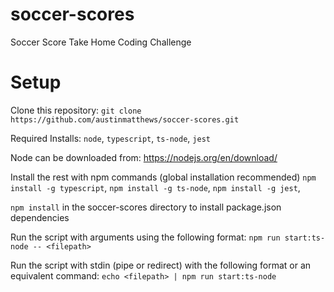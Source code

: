 # soccer-scores
Soccer Score Take Home Coding Challenge

# Setup
Clone this repository:
`git clone https://github.com/austinmatthews/soccer-scores.git`

Required Installs: 
`node`, `typescript`, `ts-node`, `jest`

Node can be downloaded from: <https://nodejs.org/en/download/>

Install the rest with npm commands (global installation recommended)
`npm install -g typescript`,
`npm install -g ts-node`,
`npm install -g jest`,

`npm install` in the soccer-scores directory to install package.json dependencies

Run the script with arguments using the following format:
`npm run start:ts-node -- <filepath>`

Run the script with stdin (pipe or redirect) with the following format or an equivalent command:
`echo <filepath> | npm run start:ts-node`
